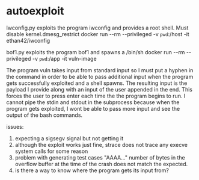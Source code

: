 # autoexploit
Iwconfig.py exploits the program iwconfig and provides a root shell. Must disable kernel.dmesg_restrict
docker run --rm --privileged -v `pwd`:/host -it ethan42/iwconfig

bof1.py exploits the program bof1 and spawns a /bin/sh
docker run --rm --privileged -v `pwd`:/app -it  vuln-image

The program vuln takes input from standard input so I must put a hyphen in the command in order to be able to pass additional input when the program gets successfully exploited and a shell spawns. The resulting input is the payload I provide along with an input of the user appended in the end. This forces the user to press enter each time the the program begins to run. I cannot pipe the stdin and stdout in the subprocess because when the program gets exploited, I wont be able to pass more input and see the output of the bash commands.

issues:
1. expecting  a sigsegv signal but not getting it
2. although the exploit works just fine, strace does not trace any execve system calls for some reason
3. problem with generating test cases "AAAA..." number of bytes in the overflow buffer at the time of the crash does not match the expected.
4. is there a way to know where the program gets its input from?